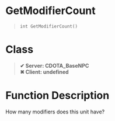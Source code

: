 # GetModifierCount
> `int GetModifierCount()`
# Class
> __✔ Server: CDOTA_BaseNPC__  
> __✖ Client: undefined__  
# Function Description
How many modifiers does this unit have?
